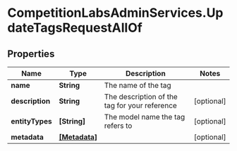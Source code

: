 # CompetitionLabsAdminServices.UpdateTagsRequestAllOf

## Properties

Name | Type | Description | Notes
------------ | ------------- | ------------- | -------------
**name** | **String** | The name of the tag | 
**description** | **String** | The description of the tag for your reference | [optional] 
**entityTypes** | **[String]** | The model name the tag refers to | [optional] 
**metadata** | [**[Metadata]**](Metadata.md) |  | [optional] 


